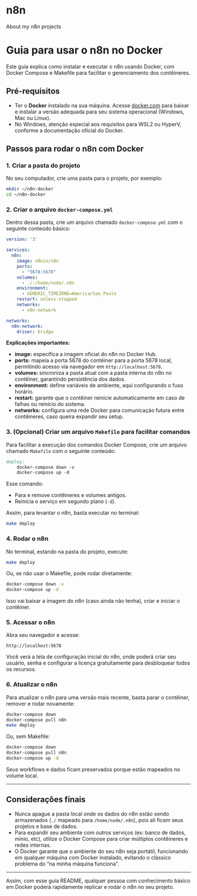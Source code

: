 # n8n
About my n8n projects

# Guia para usar o n8n no Docker

Este guia explica como instalar e executar o n8n usando Docker, com Docker Compose e Makefile para facilitar o gerenciamento dos contêineres.

## Pré-requisitos

- Ter o **Docker** instalado na sua máquina. Acesse [docker.com](https://docker.com) para baixar e instalar a versão adequada para seu sistema operacional (Windows, Mac ou Linux).
- No Windows, atenção especial aos requisitos para WSL2 ou HyperV, conforme a documentação oficial do Docker.

## Passos para rodar o n8n com Docker

### 1. Criar a pasta do projeto

No seu computador, crie uma pasta para o projeto, por exemplo:

```bash
mkdir ~/n8n-docker
cd ~/n8n-docker
```

### 2. Criar o arquivo `docker-compose.yml`

Dentro dessa pasta, crie um arquivo chamado `docker-compose.yml` com o seguinte conteúdo básico:

```yaml
version: '3'

services:
  n8n:
    image: n8nio/n8n
    ports:
      - "5678:5678"
    volumes:
      - ./:/home/node/.n8n
    environment:
      - GENERIC_TIMEZONE=America/Sao_Paulo
    restart: unless-stopped
    networks:
      - n8n-network

networks:
  n8n-network:
    driver: bridge
```

**Explicações importantes:**

- **image:** especifica a imagem oficial do n8n no Docker Hub.
- **ports:** mapeia a porta 5678 do contêiner para a porta 5678 local, permitindo acesso via navegador em `http://localhost:5678`.
- **volumes:** sincroniza a pasta atual com a pasta interna do n8n no contêiner, garantindo persistência dos dados.
- **environment:** define variáveis de ambiente, aqui configurando o fuso horário.
- **restart:** garante que o contêiner reinicie automaticamente em caso de falhas ou reinício do sistema.
- **networks:** configura uma rede Docker para comunicação futura entre contêineres, caso queira expandir seu setup.

### 3. (Opcional) Criar um arquivo `Makefile` para facilitar comandos

Para facilitar a execução dos comandos Docker Compose, crie um arquivo chamado `Makefile` com o seguinte conteúdo:

```makefile
deploy:
	docker-compose down -v
	docker-compose up -d
```

Esse comando:

- Para e remove contêineres e volumes antigos.
- Reinicia o serviço em segundo plano (`-d`).

Assim, para levantar o n8n, basta executar no terminal:

```bash
make deploy
```

### 4. Rodar o n8n

No terminal, estando na pasta do projeto, execute:

```bash
make deploy
```

Ou, se não usar o Makefile, pode rodar diretamente:

```bash
docker-compose down -v
docker-compose up -d
```

Isso vai baixar a imagem do n8n (caso ainda não tenha), criar e iniciar o contêiner.

### 5. Acessar o n8n

Abra seu navegador e acesse:

```
http://localhost:5678
```

Você verá a tela de configuração inicial do n8n, onde poderá criar seu usuário, senha e configurar a licença gratuitamente para desbloquear todos os recursos.

### 6. Atualizar o n8n

Para atualizar o n8n para uma versão mais recente, basta parar o contêiner, remover e rodar novamente:

```bash
docker-compose down
docker-compose pull n8n
make deploy
```

Ou, sem Makefile:

```bash
docker-compose down
docker-compose pull n8n
docker-compose up -d
```

Seus workflows e dados ficam preservados porque estão mapeados no volume local.

---

## Considerações finais

- Nunca apague a pasta local onde os dados do n8n estão sendo armazenados (`./` mapeado para `/home/node/.n8n`), pois ali ficam seus projetos e base de dados.
- Para expandir seu ambiente com outros serviços (ex: banco de dados, minio, etc), utilize o Docker Compose para criar múltiplos contêineres e redes internas.
- O Docker garante que o ambiente do seu n8n seja portátil, funcionando em qualquer máquina com Docker instalado, evitando o clássico problema do “na minha máquina funciona”.

---

Assim, com esse guia README, qualquer pessoa com conhecimento básico em Docker poderá rapidamente replicar e rodar o n8n no seu projeto.
